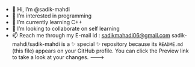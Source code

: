 - 👋 Hi, I’m @sadik-mahdi
- 👀 I’m interested in programming
- 🌱 I’m currently learning C++
- 💞️ I’m looking to collaborate on self learning
- 📫 Reach me through my E-mail id : sadikmahadi06@gmail.com
sadik-mahdi/sadik-mahdi is a ✨ special ✨ repository because its `README.md` (this file) appears on your GitHub profile.
You can click the Preview link to take a look at your changes.
--->
